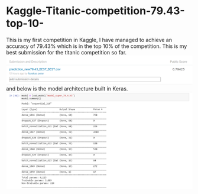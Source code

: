 # Kaggle-Titanic-competition-79.43-top-10-
This is my first competition in Kaggle, I have managed to achieve an accuracy of 79.43% which is in the top 10% of the competition.
This is my best submission for the titanic competition so far.
![alt_text](https://github.com/peterfazekas1999/Kaggle-Titanic-competition-79.43-top-10-/blob/master/prediction79.43.png)
and below is the model architecture built in Keras.
![alt_text](https://github.com/peterfazekas1999/Kaggle-Titanic-competition-79.43-top-10-/blob/master/model%20structure.png)
